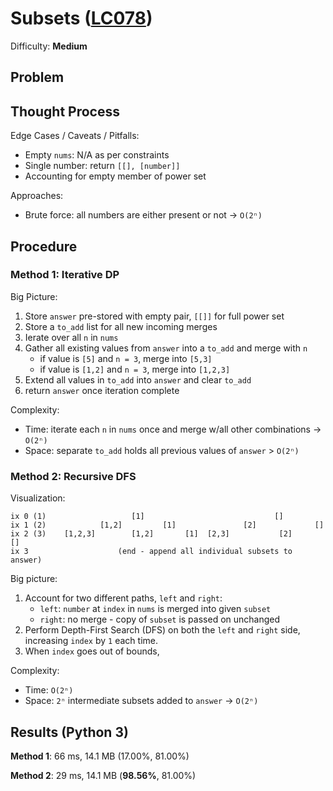 # Subsets ([LC078](https://leetcode.com/problems/subsets/))
Difficulty: **Medium**

## Problem

## Thought Process

Edge Cases / Caveats / Pitfalls:
- Empty `nums`: N/A as per constraints
- Single number: return `[[], [number]]`
- Accounting for empty member of power set

Approaches:
- Brute force: all numbers are either present or not -> `O(2ⁿ)`

## Procedure

### Method 1: Iterative DP

Big Picture:
1. Store `answer` pre-stored with empty pair, `[[]]` for full power set
2. Store a `to_add` list for all new incoming merges
3. Ierate over all `n` in `nums`
4. Gather all existing values from `answer` into a `to_add` and merge with `n`
    - if value is `[5]` and `n = 3`, merge into `[5,3]`
    - if value is `[1,2]` and `n = 3`, merge into `[1,2,3]`
5. Extend all values in `to_add` into `answer` and clear `to_add`
6. return `answer` once iteration complete

Complexity:
- Time: iterate each `n` in `nums` once and merge w/all other combinations -> `O(2ⁿ)`
- Space: separate `to_add` holds all previous values of `answer` > `O(2ⁿ)`

### Method 2: Recursive DFS

Visualization:
```
ix 0 (1)                   [1]                             []
ix 1 (2)            [1,2]         [1]               [2]             []
ix 2 (3)    [1,2,3]        [1,2]       [1]  [2,3]           [2]             []
ix 3                    (end - append all individual subsets to answer)
```

Big picture:
1. Account for two different paths, `left` and `right`:
    - `left`: `number` at `index` in `nums` is merged into given `subset`
    - `right`: no merge - copy of `subset` is passed on unchanged
2. Perform Depth-First Search (DFS) on both the `left` and `right` side, increasing `index` by `1` each time.
3. When `index` goes out of bounds, 

Complexity:
- Time: `O(2ⁿ)`
- Space: `2ⁿ` intermediate subsets added to `answer` -> `O(2ⁿ)`

## Results (Python 3)

**Method 1**: 66 ms, 14.1 MB (17.00%, 81.00%)

**Method 2**: 29 ms, 14.1 MB (**98.56%**, 81.00%)
